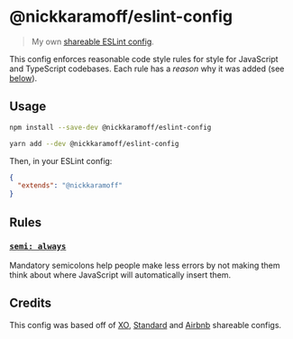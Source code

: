# @nickkaramoff/eslint-config

> My own [shareable ESLint config](https://eslint.org/docs/developer-guide/shareable-configs.html).

This config enforces reasonable code style rules for style for JavaScript and
TypeScript codebases.
Each rule has a _reason_ why it was added
(see [below](#rules)).

## Usage

```sh
npm install --save-dev @nickkaramoff/eslint-config
```

```sh
yarn add --dev @nickkaramoff/eslint-config
```

Then, in your ESLint config:

```json
{
  "extends": "@nickkaramoff"
}
```

## Rules

### [`semi: always`](https://eslint.org/docs/rules/semi#always)

Mandatory semicolons help people make less errors by not making them think about
where JavaScript will automatically insert them.

## Credits

This config was based off of [XO][xo], [Standard][standard] and [Airbnb][airbnb] shareable configs.

[xo]: https://github.com/xojs
[standard]: https://standardjs.com/
[airbnb]: https://github.com/airbnb/javascript
